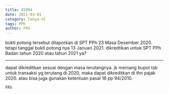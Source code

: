 ```yaml
---
title: 45994
date: 2021-03-01
category: Tanya-SC
tags: PPh
author: FRS
---
```


bukti potong tersebut dilaporkan di SPT PPh 23 Masa Desember 2020. tetapi tanggal bukti potong nya 13 Januari 2021. dikredtikan untuk SPT PPh Badan tahun 2020 atau tahun 2021 ya?

---

dapat dikreditkan sesuai dengan masa terutangnya. jk memang bupot tsb untuk transaksi yg terutang di 2020, maka dapat dikreditkan di thn pajak 2020. atau bisa juga gunakan ketentuan pasal 16 pp 94/2010.

`FRS`
